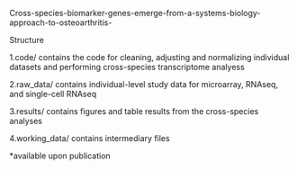 Cross-species-biomarker-genes-emerge-from-a-systems-biology-approach-to-osteoarthritis-

Structure

  1.code/ contains the code for cleaning, adjusting and normalizing individual datasets and performing cross-species transcriptome analyess
  
  2.raw_data/ contains individual-level study data for microarray, RNAseq, and single-cell RNAseq
  
  3.results/ contains figures and table results from the cross-species analyses
  
  4.working_data/ contains intermediary files

*available upon publication
